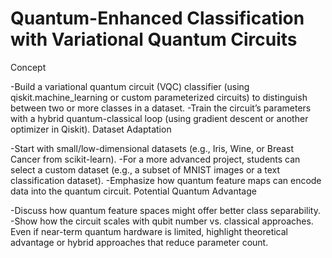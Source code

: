 # Quantum-Enhanced Classification with Variational Quantum Circuits
Concept

-Build a variational quantum circuit (VQC) classifier (using qiskit.machine_learning or custom parameterized circuits) to distinguish between two or more classes in a dataset.
-Train the circuit’s parameters with a hybrid quantum-classical loop (using gradient descent or another optimizer in Qiskit).
Dataset Adaptation

-Start with small/low-dimensional datasets (e.g., Iris, Wine, or Breast Cancer from scikit-learn).
-For a more advanced project, students can select a custom dataset (e.g., a subset of MNIST images or a text classification dataset).
-Emphasize how quantum feature maps can encode data into the quantum circuit.
Potential Quantum Advantage

-Discuss how quantum feature spaces might offer better class separability.
-Show how the circuit scales with qubit number vs. classical approaches. Even if near-term quantum hardware is limited, highlight theoretical advantage or hybrid approaches that reduce parameter count.
